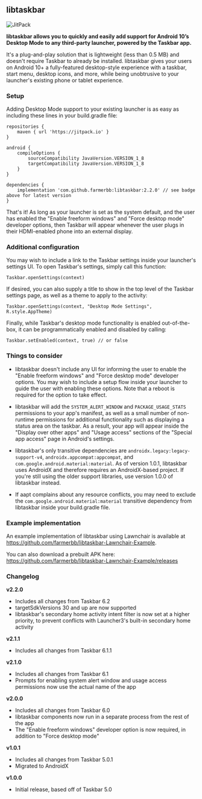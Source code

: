 ## libtaskbar

![JitPack](https://img.shields.io/jitpack/v/github/farmerbb/libtaskbar)

**libtaskbar allows you to quickly and easily add support for Android 10’s Desktop Mode to any third-party launcher, powered by the Taskbar app.**

It's a plug-and-play solution that is lightweight (less than 0.5 MB) and doesn't require Taskbar to already be installed.  libtaskbar gives your users on Android 10+ a fully-featured desktop-style experience with a taskbar, start menu, desktop icons, and more, while being unobtrusive to your launcher's existing phone or tablet experience.

### Setup

Adding Desktop Mode support to your existing launcher is as easy as including these lines in your build.gradle file:

```
repositories {
    maven { url 'https://jitpack.io' }
}

android {
    compileOptions {
        sourceCompatibility JavaVersion.VERSION_1_8
        targetCompatibility JavaVersion.VERSION_1_8
    }
}

dependencies {
    implementation 'com.github.farmerbb:libtaskbar:2.2.0' // see badge above for latest version
}
```

That's it!  As long as your launcher is set as the system default, and the user has enabled the "Enable freeform windows" and "Force desktop mode" developer options, then Taskbar will appear whenever the user plugs in their HDMI-enabled phone into an external display.

### Additional configuration

You may wish to include a link to the Taskbar settings inside your launcher's settings UI.  To open Taskbar's settings, simply call this function:

    Taskbar.openSettings(context)

If desired, you can also supply a title to show in the top level of the Taskbar settings page, as well as a theme to apply to the activity:

    Taskbar.openSettings(context, "Desktop Mode Settings", R.style.AppTheme)

Finally, while Taskbar's desktop mode functionality is enabled out-of-the-box, it can be programmatically enabled and disabled by calling:

    Taskbar.setEnabled(context, true) // or false

### Things to consider

* libtaskbar doesn't include any UI for informing the user to enable the "Enable freeform windows" and "Force desktop mode" developer options.  You may wish to include a setup flow inside your launcher to guide the user with enabling these options.  Note that a reboot is required for the option to take effect.

* libtaskbar will add the `SYSTEM_ALERT_WINDOW` and `PACKAGE_USAGE_STATS` permissions to your app's manifest, as well as a small number of non-runtime permissions for additional functionality such as displaying a status area on the taskbar.  As a result, your app will appear inside the "Display over other apps" and "Usage access" sections of the "Special app access" page in Android's settings.

* libtaskbar's only transitive dependencies are `androidx.legacy:legacy-support-v4`, `androidx.appcompat:appcompat`, and `com.google.android.material:material`.  As of version 1.0.1, libtaskbar uses AndroidX and therefore requires an AndroidX-based project.  If you're still using the older support libraries, use version 1.0.0 of libtaskbar instead.

* If aapt complains about any resource conflicts, you may need to exclude the `com.google.android.material:material` transitive dependency from libtaskbar inside your build.gradle file.

### Example implementation

An example implementation of libtaskbar using Lawnchair is available at https://github.com/farmerbb/libtaskbar-Lawnchair-Example.

You can also download a prebuilt APK here: https://github.com/farmerbb/libtaskbar-Lawnchair-Example/releases

### Changelog

**v2.2.0**
* Includes all changes from Taskbar 6.2
* targetSdkVersions 30 and up are now supported
* libtaskbar's secondary home activity intent filter is now set at a higher priority, to prevent conflicts with Launcher3's built-in secondary home activity

**v2.1.1**
* Includes all changes from Taskbar 6.1.1

**v2.1.0**
* Includes all changes from Taskbar 6.1
* Prompts for enabling system alert window and usage access permissions now use the actual name of the app

**v2.0.0**
* Includes all changes from Taskbar 6.0
* libtaskbar components now run in a separate process from the rest of the app
* The "Enable freeform windows" developer option is now required, in addition to "Force desktop mode"

**v1.0.1**
* Includes all changes from Taskbar 5.0.1
* Migrated to AndroidX

**v1.0.0**
* Initial release, based off of Taskbar 5.0
